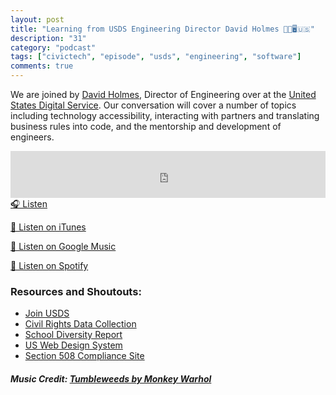 ```yaml
---
layout: post
title: "Learning from USDS Engineering Director David Holmes 💪🏽🖥️🇺🇸"
description: "31"
category: "podcast"
tags: ["civictech", "episode", "usds", "engineering", "software"]
comments: true
---
```


We are joined by [David Holmes](https://github.com/DavidEHolmes), Director of Engineering over at the [United States Digital Service](https://twitter.com/usds). Our conversation will cover a number of topics including technology accessibility, interacting with partners and translating business rules into code, and the mentorship and development of engineers. 

<iframe width="100%" height="75" scrolling="no" frameborder="no" allow="autoplay" src="https://w.soundcloud.com/player/?url=https%3A//api.soundcloud.com/tracks/642208500%3Fsecret_token%3Ds-R40PL&color=%23ff5500&auto_play=false&hide_related=false&show_comments=true&show_user=true&show_reposts=false&show_teaser=true&visual=true"></iframe>
<a href="https://soundcloud.com/user-227289754/31-learning-from-usds-engineering-director-david-holmes/" target="_blank">🎧 Listen</a>

[📱 Listen on iTunes](https://itunes.apple.com/us/podcast/civic-tech-chat/id1350640468?mt=2)

[📱 Listen on Google Music](https://play.google.com/music/listen?u=0#/ps/I2inksjzzzmbxhg5wbojr624doa)

[📱 Listen on Spotify](https://open.spotify.com/show/1kbwPAi4thGOU43xFkehgT)

### Resources and Shoutouts:
- [Join USDS](https://www.usds.gov/apply)
- [Civil Rights Data Collection](https://github.com/DavidEHolmes/crdc)
- [School Diversity Report](https://schooldiversityreport.com/#/)
- [US Web Design System](https://designsystem.digital.gov/)
- [Section 508 Compliance Site](https://www.section508.gov/)


##### Music Credit: [Tumbleweeds by Monkey Warhol](http://freemusicarchive.org/music/Monkey_Warhol/Lonely_Hearts_Challenge/Monkey_Warhol_-_Tumbleweeds)